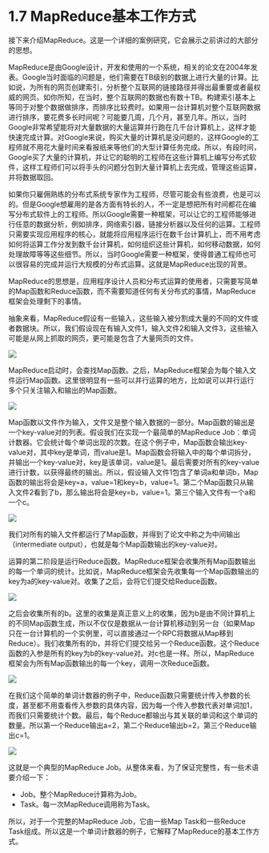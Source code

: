 # 1.7 MapReduce基本工作方式

接下来介绍MapReduce。这是一个详细的案例研究，它会展示之前讲过的大部分的思想。

MapReduce是由Google设计，开发和使用的一个系统，相关的论文在2004年发表。Google当时面临的问题是，他们需要在TB级别的数据上进行大量的计算。比如说，为所有的网页创建索引，分析整个互联网的链接路径并得出最重要或者最权威的网页。如你所知，在当时，整个互联网的数据也有数十TB。构建索引基本上等同于对整个数据做排序，而排序比较费时。如果用一台计算机对整个互联网数据进行排序，要花费多长时间呢？可能要几周，几个月，甚至几年。所以，当时Google非常希望能将对大量数据的大量运算并行跑在几千台计算机上，这样才能快速完成计算。对Google来说，购买大量的计算机是没问题的，这样Google的工程师就不用花大量时间来看报纸来等他们的大型计算任务完成。所以，有段时间，Google买了大量的计算机，并让它的聪明的工程师在这些计算机上编写分布式软件，这样工程师们可以将手头的问题分包到大量计算机上去完成，管理这些运算，并将数据取回。

如果你只雇佣熟练的分布式系统专家作为工程师，尽管可能会有些浪费，也是可以的。但是Google想雇用的是各方面有特长的人，不一定是想把所有时间都花在编写分布式软件上的工程师。所以Google需要一种框架，可以让它的工程师能够进行任意的数据分析，例如排序，网络索引器，链接分析器以及任何的运算。工程师只需要实现应用程序的核心，就能将应用程序运行在数千台计算机上，而不用考虑如何将运算工作分发到数千台计算机，如何组织这些计算机，如何移动数据，如何处理故障等等这些细节。所以，当时Google需要一种框架，使得普通工程师也可以很容易的完成并运行大规模的分布式运算。这就是MapReduce出现的背景。

MapReduce的思想是，应用程序设计人员和分布式运算的使用者，只需要写简单的Map函数和Reduce函数，而不需要知道任何有关分布式的事情，MapReduce框架会处理剩下的事情。

抽象来看，MapReduce假设有一些输入，这些输入被分割成大量的不同的文件或者数据块。所以，我们假设现在有输入文件1，输入文件2和输入文件3，这些输入可能是从网上抓取的网页，更可能是包含了大量网页的文件。

![](<../.gitbook/assets/image (201).png>)

MapReduce启动时，会查找Map函数。之后，MapReduce框架会为每个输入文件运行Map函数。这里很明显有一些可以并行运算的地方，比如说可以并行运行多个只关注输入和输出的Map函数。

![](<../.gitbook/assets/image (202).png>)

Map函数以文件作为输入，文件又是整个输入数据的一部分。Map函数的输出是一个key-value对的列表。假设我们在实现一个最简单的MapReduce Job：单词计数器。它会统计每个单词出现的次数。在这个例子中，Map函数会输出key-value对，其中key是单词，而value是1。Map函数会将输入中的每个单词拆分，并输出一个key-value对，key是该单词，value是1。最后需要对所有的key-value进行计数，以获得最终的输出。所以，假设输入文件1包含了单词a和单词b，Map函数的输出将会是key=a，value=1和key=b，value=1。第二个Map函数只从输入文件2看到了b，那么输出将会是key=b，value=1。第三个输入文件有一个a和一个c。

![](<../.gitbook/assets/image (203).png>)

我们对所有的输入文件都运行了Map函数，并得到了论文中称之为中间输出（intermediate output），也就是每个Map函数输出的key-value对。

运算的第二阶段是运行Reduce函数。MapReduce框架会收集所有Map函数输出的每一个单词的统计。比如说，MapReduce框架会先收集每一个Map函数输出的key为a的key-value对。收集了之后，会将它们提交给Reduce函数。

![](<../.gitbook/assets/image (205).png>)

之后会收集所有的b。这里的收集是真正意义上的收集，因为b是由不同计算机上的不同Map函数生成，所以不仅仅是数据从一台计算机移动到另一台（如果Map只在一台计算机的一个实例里，可以直接通过一个RPC将数据从Map移到Reduce）。我们收集所有的b，并将它们提交给另一个Reduce函数。这个Reduce函数的入参是所有的key为b的key-value对。对c也是一样。所以，MapReduce框架会为所有Map函数输出的每一个key，调用一次Reduce函数。

![](<../.gitbook/assets/image (206).png>)

在我们这个简单的单词计数器的例子中，Reduce函数只需要统计传入参数的长度，甚至都不用查看传入参数的具体内容，因为每一个传入参数代表对单词加1，而我们只需要统计个数。最后，每个Reduce都输出与其关联的单词和这个单词的数量。所以第一个Reduce输出a=2，第二个Reduce输出b=2，第三个Reduce输出c=1。

![](<../.gitbook/assets/image (207).png>)

这就是一个典型的MapReduce Job。从整体来看，为了保证完整性，有一些术语要介绍一下：

* Job。整个MapReduce计算称为Job。
* Task。每一次MapReduce调用称为Task。

所以，对于一个完整的MapReduce Job，它由一些Map Task和一些Reduce Task组成。所以这是一个单词计数器的例子，它解释了MapReduce的基本工作方式。
